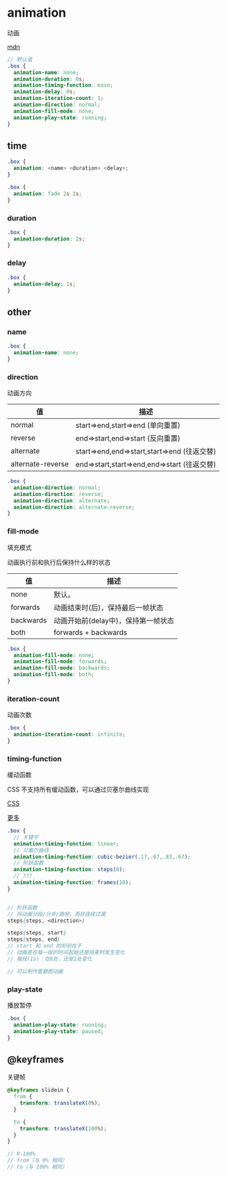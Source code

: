 # animation

动画

[mdn](https://developer.mozilla.org/zh-CN/docs/Web/CSS/animation)

```scss
// 默认值
.box {
  animation-name: none;
  animation-duration: 0s;
  animation-timing-function: ease;
  animation-delay: 0s;
  animation-iteration-count: 1;
  animation-direction: normal;
  animation-fill-mode: none;
  animation-play-state: running;
}
```



## time

```scss
.box {
  animation: <name> <duration> <delay>;
}

.box {
  animation: fade 2s 1s;
}
```



### duration

```scss
.box {
  animation-duration: 2s;
}
```



### delay

```scss
.box {
  animation-delay: 1s;
}
```



## other

### name

```scss
.box {
  animation-name: none;
}
```



### direction

动画方向

| 值                | 描述                                        |
| ----------------- | ------------------------------------------- |
| normal            | start=>end,start=>end (单向重置)            |
| reverse           | end=>start,end=>start (反向重置)            |
| alternate         | start=>end,end=>start,start=>end (往返交替) |
| alternate-reverse | end=>start,start=>end,end=>start (往返交替) |



```scss
.box {
  animation-direction: normal;
  animation-direction: reverse;
  animation-direction: alternate;
  animation-direction: alternate-reverse;
}
```



### fill-mode

填充模式

动画执行前和执行后保持什么样的状态

| 值        | 描述                                |
| --------- | ----------------------------------- |
| none      | 默认。                              |
| forwards  | 动画结束时(后)，保持最后一帧状态    |
| backwards | 动画开始前(delay中)，保持第一帧状态 |
| both      | forwards + backwards                |



```scss
.box {
  animation-fill-mode: none;
  animation-fill-mode: forwards;
  animation-fill-mode: backwards;
  animation-fill-mode: both;
}
```



### iteration-count

动画次数

```scss
.box {
  animation-iteration-count: infinite;
}
```



### timing-function

缓动函数

CSS 不支持所有缓动函数，可以通过贝塞尔曲线实现

[CSS](https://cubic-bezier.com/)

[更多](https://www.xuanfengge.com/easeing/easeing/)

```scss
.box {
  // 关键字
  animation-timing-function: linear;
  // 贝塞尔曲线
  animation-timing-function: cubic-bezier(.17,.67,.83,.67);
  // 阶跃函数
  animation-timing-function: steps(8);
  // ???
  animation-timing-function: frames(10);
}


// 阶跃函数
// 将动画分段/分步/跳帧，而非连续过渡
steps(steps, <direction>)

steps(steps, start)
steps(steps, end)
// start 和 end 的却别在于
// 动画是在每一段的时间起始还是结束时发生变化
// 每段(1s)：在0处，还是1处变化

// 可以制作雪碧图动画
```



### play-state

播放暂停

```scss
.box {
  animation-play-state: running;
  animation-play-state: paused;
}
```



## @keyframes

关键帧

```scss
@keyframes slidein {
  from {
    transform: translateX(0%); 
  }

  to {
    transform: translateX(100%);
  }
}

// 0-100%
// from（与 0% 相同）
// to（与 100% 相同）
```

